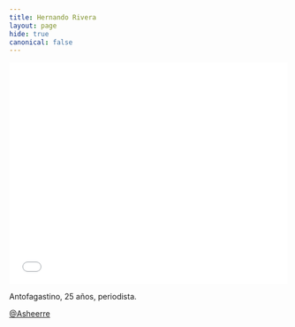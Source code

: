 ```yaml
---
title: Hernando Rivera
layout: page
hide: true
canonical: false
---
```

<iframe id="datawrapper-chart-p78ah" src="//datawrapper.dwcdn.net/GscdD/1/" scrolling="no" frameborder="0" allowtransparency="true" style="width: 0; min-width: 100% !important;" height="400"></iframe><script type="text/javascript">if("undefined"==typeof window.datawrapper)window.datawrapper={};window.datawrapper["p78ah"]={},window.datawrapper["p78ah"].embedDeltas={"100":573,"200":478,"300":417,"400":400,"500":400,"700":400,"800":383,"900":383,"1000":383},window.datawrapper["p78ah"].iframe=document.getElementById("datawrapper-chart-p78ah"),window.datawrapper["p78ah"].iframe.style.height=window.datawrapper["p78ah"].embedDeltas[Math.min(1e3,Math.max(100*Math.floor(window.datawrapper["p78ah"].iframe.offsetWidth/100),100))]+"px",window.addEventListener("message",function(a){if("undefined"!=typeof a.data["datawrapper-height"])for(var b in a.data["datawrapper-height"])if("p78ah"==b)window.datawrapper["p78ah"].iframe.style.height=a.data["datawrapper-height"][b]+"px"});</script>


Antofagastino, 25 años, periodista. 

[@Asheerre](twitter.com/asheerre)
